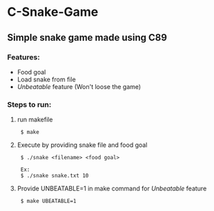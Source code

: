 # C-Snake-Game

## Simple snake game made using C89

### Features:
* 	Food goal
* 	Load snake from file
*  *Unbeatable* feature (Won't loose the game)

### Steps to run:
1. run makefile
			
		$ make
		
1. Execute by providing snake file and food goal
	
		$ ./snake <filename> <food goal>
		
		Ex:
		$ ./snake snake.txt 10
		
1. Provide UNBEATABLE=1 in make command for *Unbeatable* feature

		$ make UBEATABLE=1
